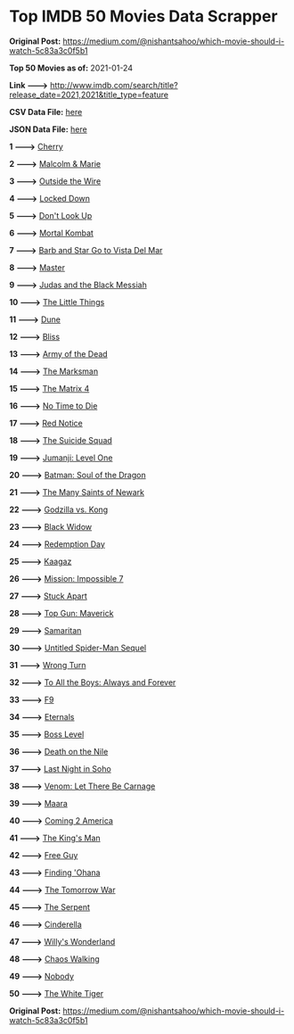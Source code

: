 # Top IMDB 50 Movies Data Scrapper

**Original Post:** https://medium.com/@nishantsahoo/which-movie-should-i-watch-5c83a3c0f5b1

**Top 50 Movies as of:** 2021-01-24

**Link --->** http://www.imdb.com/search/title?release_date=2021,2021&title_type=feature

**CSV Data File:** [here](/Data/data.csv)

**JSON Data File:** [here](/Data/data.json)

**1 --->** [Cherry](https://www.imdb.com/title/tt9130508/?ref_=adv_li_tt)

**2 --->** [Malcolm & Marie](https://www.imdb.com/title/tt12676326/?ref_=adv_li_tt)

**3 --->** [Outside the Wire](https://www.imdb.com/title/tt10451914/?ref_=adv_li_tt)

**4 --->** [Locked Down](https://www.imdb.com/title/tt13061914/?ref_=adv_li_tt)

**5 --->** [Don't Look Up](https://www.imdb.com/title/tt11286314/?ref_=adv_li_tt)

**6 --->** [Mortal Kombat](https://www.imdb.com/title/tt0293429/?ref_=adv_li_tt)

**7 --->** [Barb and Star Go to Vista Del Mar](https://www.imdb.com/title/tt3797512/?ref_=adv_li_tt)

**8 --->** [Master](https://www.imdb.com/title/tt10579952/?ref_=adv_li_tt)

**9 --->** [Judas and the Black Messiah](https://www.imdb.com/title/tt9784798/?ref_=adv_li_tt)

**10 --->** [The Little Things](https://www.imdb.com/title/tt10016180/?ref_=adv_li_tt)

**11 --->** [Dune](https://www.imdb.com/title/tt1160419/?ref_=adv_li_tt)

**12 --->** [Bliss](https://www.imdb.com/title/tt10333426/?ref_=adv_li_tt)

**13 --->** [Army of the Dead](https://www.imdb.com/title/tt0993840/?ref_=adv_li_tt)

**14 --->** [The Marksman](https://www.imdb.com/title/tt6902332/?ref_=adv_li_tt)

**15 --->** [The Matrix 4](https://www.imdb.com/title/tt10838180/?ref_=adv_li_tt)

**16 --->** [No Time to Die](https://www.imdb.com/title/tt2382320/?ref_=adv_li_tt)

**17 --->** [Red Notice](https://www.imdb.com/title/tt7991608/?ref_=adv_li_tt)

**18 --->** [The Suicide Squad](https://www.imdb.com/title/tt6334354/?ref_=adv_li_tt)

**19 --->** [Jumanji: Level One](https://www.imdb.com/title/tt13249100/?ref_=adv_li_tt)

**20 --->** [Batman: Soul of the Dragon](https://www.imdb.com/title/tt12885852/?ref_=adv_li_tt)

**21 --->** [The Many Saints of Newark](https://www.imdb.com/title/tt8110232/?ref_=adv_li_tt)

**22 --->** [Godzilla vs. Kong](https://www.imdb.com/title/tt5034838/?ref_=adv_li_tt)

**23 --->** [Black Widow](https://www.imdb.com/title/tt3480822/?ref_=adv_li_tt)

**24 --->** [Redemption Day](https://www.imdb.com/title/tt4439620/?ref_=adv_li_tt)

**25 --->** [Kaagaz](https://www.imdb.com/title/tt9569610/?ref_=adv_li_tt)

**26 --->** [Mission: Impossible 7](https://www.imdb.com/title/tt9603212/?ref_=adv_li_tt)

**27 --->** [Stuck Apart](https://www.imdb.com/title/tt11213372/?ref_=adv_li_tt)

**28 --->** [Top Gun: Maverick](https://www.imdb.com/title/tt1745960/?ref_=adv_li_tt)

**29 --->** [Samaritan](https://www.imdb.com/title/tt5500218/?ref_=adv_li_tt)

**30 --->** [Untitled Spider-Man Sequel](https://www.imdb.com/title/tt10872600/?ref_=adv_li_tt)

**31 --->** [Wrong Turn](https://www.imdb.com/title/tt9110170/?ref_=adv_li_tt)

**32 --->** [To All the Boys: Always and Forever](https://www.imdb.com/title/tt10676012/?ref_=adv_li_tt)

**33 --->** [F9](https://www.imdb.com/title/tt5433138/?ref_=adv_li_tt)

**34 --->** [Eternals](https://www.imdb.com/title/tt9032400/?ref_=adv_li_tt)

**35 --->** [Boss Level](https://www.imdb.com/title/tt7638348/?ref_=adv_li_tt)

**36 --->** [Death on the Nile](https://www.imdb.com/title/tt7657566/?ref_=adv_li_tt)

**37 --->** [Last Night in Soho](https://www.imdb.com/title/tt9639470/?ref_=adv_li_tt)

**38 --->** [Venom: Let There Be Carnage](https://www.imdb.com/title/tt7097896/?ref_=adv_li_tt)

**39 --->** [Maara](https://www.imdb.com/title/tt9319874/?ref_=adv_li_tt)

**40 --->** [Coming 2 America](https://www.imdb.com/title/tt6802400/?ref_=adv_li_tt)

**41 --->** [The King's Man](https://www.imdb.com/title/tt6856242/?ref_=adv_li_tt)

**42 --->** [Free Guy](https://www.imdb.com/title/tt6264654/?ref_=adv_li_tt)

**43 --->** [Finding 'Ohana](https://www.imdb.com/title/tt10332588/?ref_=adv_li_tt)

**44 --->** [The Tomorrow War](https://www.imdb.com/title/tt9777666/?ref_=adv_li_tt)

**45 --->** [The Serpent](https://www.imdb.com/title/tt6984230/?ref_=adv_li_tt)

**46 --->** [Cinderella](https://www.imdb.com/title/tt10155932/?ref_=adv_li_tt)

**47 --->** [Willy's Wonderland](https://www.imdb.com/title/tt8114980/?ref_=adv_li_tt)

**48 --->** [Chaos Walking](https://www.imdb.com/title/tt2076822/?ref_=adv_li_tt)

**49 --->** [Nobody](https://www.imdb.com/title/tt7888964/?ref_=adv_li_tt)

**50 --->** [The White Tiger](https://www.imdb.com/title/tt6571548/?ref_=adv_li_tt)

**Original Post:** https://medium.com/@nishantsahoo/which-movie-should-i-watch-5c83a3c0f5b1
